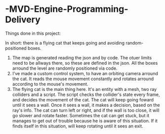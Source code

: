 # -MVD-Engine-Programming-Delivery

Things done in this project:

In short: there is a flying cat that keeps going and avoiding random-positioned boxes.

1. The map is generated reading the json and by code. The otuer limits need to be allways there, so these are defined in the json.
All the boxes arround the level are randomly positioned via code.
2. I've made a custom control system, to have an orbiting camera arround the cat. It reads the mouse movement constantly and rotates arround according to the mouse's movement.
3. The flying cat is the main thing here. It's an entity with a mesh, two ray colliders and a script. The script checks the collider's state every frame, and decides the movement of the cat. The cat will keep going foward until it sees a wall. Once it sees a wall, it makes a decision, based on the ray's info. The cat can turn left or right, and if the wall is too close, it will go slower and rotate faster. Sometimes the cat can get stuck, but it manages to get out of trouble because he is aware of this situation. If it finds itself in this situation, will keep rotating until it sees an exit.
